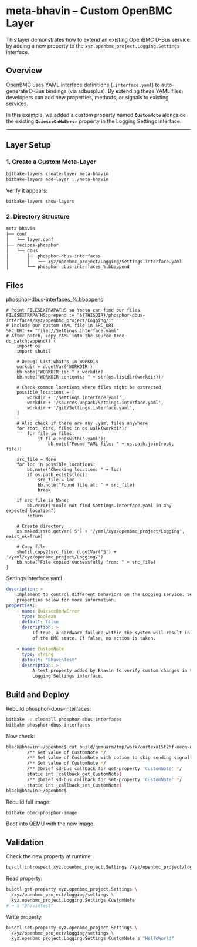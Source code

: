 # meta-bhavin – Custom OpenBMC Layer

This layer demonstrates how to extend an existing OpenBMC D-Bus service by
adding a new property to the `xyz.openbmc_project.Logging.Settings` interface.

## Overview

OpenBMC uses YAML interface definitions (`.interface.yaml`) to auto-generate
D-Bus bindings (via sdbusplus). By extending these YAML files, developers can
add new properties, methods, or signals to existing services.

In this example, we added a custom property named **`CustomNote`** alongside the
existing **`QuiesceOnHwError`** property in the Logging Settings interface.

---

## Layer Setup

### 1. Create a Custom Meta-Layer
```bash
bitbake-layers create-layer meta-bhavin
bitbake-layers add-layer ../meta-bhavin
```

Verify it appears:
```bash
bitbake-layers show-layers
```

### 2. Directory Structure
```bash
meta-bhavin
├── conf
│   └── layer.conf
├── recipes-phosphor
│   └── dbus
│       ├── phosphor-dbus-interfaces
│       │   └── xyz/openbmc_project/Logging/Settings.interface.yaml
│       └── phosphor-dbus-interfaces_%.bbappend

```
## Files
phosphor-dbus-interfaces_%.bbappend
```bitbake
# Point FILESEXTRAPATHS so Yocto can find our files
FILESEXTRAPATHS:prepend := "${THISDIR}/phosphor-dbus-interfaces/xyz/openbmc_project/Logging/:"
# Include our custom YAML file in SRC_URI
SRC_URI += "file://Settings.interface.yaml"
# After patch, copy YAML into the source tree
do_patch:append() {
    import os
    import shutil
    
    # Debug: List what's in WORKDIR
    workdir = d.getVar('WORKDIR')
    bb.note("WORKDIR is: " + workdir)
    bb.note("WORKDIR contents: " + str(os.listdir(workdir)))
    
    # Check common locations where files might be extracted
    possible_locations = [
        workdir + '/Settings.interface.yaml',
        workdir + '/sources-unpack/Settings.interface.yaml',
        workdir + '/git/Settings.interface.yaml',
    ]
    
    # Also check if there are any .yaml files anywhere
    for root, dirs, files in os.walk(workdir):
        for file in files:
            if file.endswith('.yaml'):
                bb.note("Found YAML file: " + os.path.join(root, file))
    
    src_file = None
    for loc in possible_locations:
        bb.note("Checking location: " + loc)
        if os.path.exists(loc):
            src_file = loc
            bb.note("Found file at: " + src_file)
            break
    
    if src_file is None:
        bb.error("Could not find Settings.interface.yaml in any expected location")
        return
    
    # Create directory
    os.makedirs(d.getVar('S') + '/yaml/xyz/openbmc_project/Logging', exist_ok=True)
    
    # Copy file
    shutil.copy2(src_file, d.getVar('S') + '/yaml/xyz/openbmc_project/Logging/')
    bb.note("File copied successfully from: " + src_file)
}
```

Settings.interface.yaml
```yaml
description: >
    Implement to control different behaviors on the Logging service. See
    properties below for more information.
properties:
    - name: QuiesceOnHwError
      type: boolean
      default: false
      description: >
          If true, a hardware failure within the system will result in a Quiesce
          of the BMC state. If false, no action is taken.

    - name: CustomNote
      type: string
      default: "BhavinTest"
      description: >
          A test property added by Bhavin to verify custom changes in the
          Logging Settings interface.
```

## Build and Deploy

Rebuild phosphor-dbus-interfaces:
```bash
bitbake -c cleanall phosphor-dbus-interfaces
bitbake phosphor-dbus-interfaces
```
Now check:
```bash
black@bhavin:~/openbmc$ cat build/qemuarm/tmp/work/cortexa15t2hf-neon-openbmc-linux-gnueabi/phosphor-dbus-interfaces/1.0+git/build/gen/xyz/openbmc_project/Logging/Settings/server.hpp | grep Custom
        /** Get value of CustomNote */
        /** Set value of CustomNote with option to skip sending signal */
        /** Set value of CustomNote */
        /** @brief sd-bus callback for get-property 'CustomNote' */
        static int _callback_get_CustomNote(
        /** @brief sd-bus callback for set-property 'CustomNote' */
        static int _callback_set_CustomNote(
black@bhavin:~/openbmc$
```

Rebuild full image:
```bash
bitbake obmc-phosphor-image
```

Boot into QEMU with the new image.

## Validation

Check the new property at runtime:

```bash
busctl introspect xyz.openbmc_project.Settings /xyz/openbmc_project/logging/settings
```

Read property:
```bash
busctl get-property xyz.openbmc_project.Settings \
  /xyz/openbmc_project/logging/settings \
  xyz.openbmc_project.Logging.Settings CustomNote
# → s "BhavinTest"
```

Write property:
```bash
busctl set-property xyz.openbmc_project.Settings \
  /xyz/openbmc_project/logging/settings \
  xyz.openbmc_project.Logging.Settings CustomNote s "HelloWorld"
```
